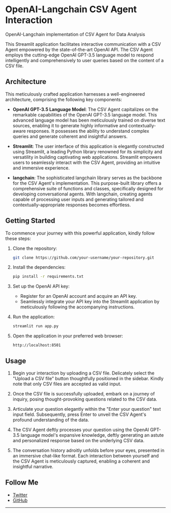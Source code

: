 # OpenAI-Langchain CSV Agent Interaction
OpenAI-Langchain implementation of CSV Agent for Data Analysis



This Streamlit application facilitates interactive communication with a CSV Agent empowered by the state-of-the-art OpenAI API. The CSV Agent employs the cutting-edge OpenAI GPT-3.5 language model to respond intelligently and comprehensively to user queries based on the content of a CSV file.

## Architecture

This meticulously crafted application harnesses a well-engineered architecture, comprising the following key components:

- **OpenAI GPT-3.5 Language Model**: The CSV Agent capitalizes on the remarkable capabilities of the OpenAI GPT-3.5 language model. This advanced language model has been meticulously trained on diverse text sources, enabling it to generate highly informative and contextually-aware responses. It possesses the ability to understand complex queries and generate coherent and insightful answers.

- **Streamlit**: The user interface of this application is elegantly constructed using Streamlit, a leading Python library renowned for its simplicity and versatility in building captivating web applications. Streamlit empowers users to seamlessly interact with the CSV Agent, providing an intuitive and immersive experience.

- **langchain**: The sophisticated langchain library serves as the backbone for the CSV Agent's implementation. This purpose-built library offers a comprehensive suite of functions and classes, specifically designed for developing conversational agents. With langchain, creating agents capable of processing user inputs and generating tailored and contextually-appropriate responses becomes effortless.

## Getting Started

To commence your journey with this powerful application, kindly follow these steps:

1. Clone the repository:

   ```bash
   git clone https://github.com/your-username/your-repository.git
   ```

2. Install the dependencies:

   ```bash
   pip install -r requirements.txt
   ```

3. Set up the OpenAI API key:

   - Register for an OpenAI account and acquire an API key.
   - Seamlessly integrate your API key into the Streamlit application by meticulously following the accompanying instructions.

4. Run the application:

   ```bash
   streamlit run app.py
   ```

5. Open the application in your preferred web browser:

   ```
   http://localhost:8501
   ```

## Usage

1. Begin your interaction by uploading a CSV file. Delicately select the "Upload a CSV file" button thoughtfully positioned in the sidebar. Kindly note that only CSV files are accepted as valid input.

2. Once the CSV file is successfully uploaded, embark on a journey of inquiry, posing thought-provoking questions related to the CSV data.

3. Articulate your question elegantly within the "Enter your question" text input field. Subsequently, press Enter to unveil the CSV Agent's profound understanding of the data.

4. The CSV Agent deftly processes your question using the OpenAI GPT-3.5 language model's expansive knowledge, deftly generating an astute and personalized response based on the underlying CSV data.

5. The conversation history adroitly unfolds before your eyes, presented in an immersive chat-like format. Each interaction between yourself and the CSV Agent is meticulously captured, enabling a coherent and insightful narrative.

## Follow Me

- [Twitter](https://twitter.com/datamokotow)
- [GitHub](https://github.com/datamokotow)

---
